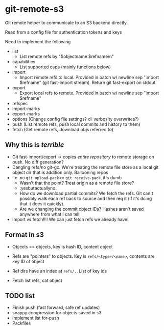 # git-remote-s3

Git remote helper to communicate to an S3 backend directly.

Read from a config file for authentication tokens and keys

Need to implement the following

* list
  * List remote refs by "$objectname $refname\n"
* capabilities
  * List supported caps (mainly functions below)
* import
  * Import remote refs to local. Provided in batch w/ newline sep "import
    $refname" (git fast-import stream). Return git fast-export on stdout
* export
  * Export local refs to remote. Provided in batch w/ newline sep "import
    $refname"
* refspec
* import-marks
* export-marks
* options (Change config file settings? cli verbosity overwrites?)
* push (List remote refs, push local commits and history to them)
* fetch (Get remote refs, download objs referred to)

## Why this is *terrible*

* Git fast-import/export -> copies *entire repository* to remote storage on
  push. No diff generation?
* Dangling refs/no git-gc. We're treating the remote file store as a local git
  object dir that is addition only. Ballooning repos
* I.e. no `git upload-pack` or `git receive-pack`, it's dumb
  * Wasn't that the point? Treat origin as a remote file store?
  * :yesbutactuallyno:
  * How do we download partial commits? We fetch the refs. Git can't possibly
    walk each ref back to source and then req it (if it's doing that it does it
quickly).
  * Are we changing the commit object IDs? Hashes aren't saved anywhere from
    what I can tell
* import vs fetch!!!! We can just fetch refs we already have!

## Format in s3

* Objects == objects, key is hash ID, content object
* Refs are "pointers" to objects. Key is `refs/<type>/<name>`, contents are key
  ID of object
* Ref dirs have an index at `refs/.`. List of key ids

* Fetch list refs, cat object

## TODO list

* Finish push (fast forward, safe ref updates)
* snappy compression for objects saved in s3
* implement list for-push
* Packfiles
